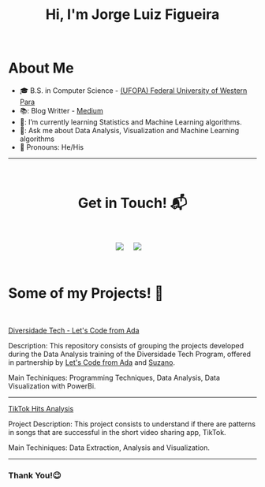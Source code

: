 

<h1 align="center">Hi, I'm Jorge Luiz Figueira<a></h1>
<Br>
<h1>About Me</h1>

  
- 🎓 B.S. in Computer Science - <a href= "http://www.ufopa.edu.br/ufopa/"> (UFOPA) Federal University of Western Para </a> 
- 📚: Blog Writter - <a href= "https://jorgeluizfigueira.com"> Medium</a> 
- 🌱: I’m currently learning Statistics and Machine Learning algorithms.
- 💬: Ask me about Data Analysis, Visualization and Machine Learning algorithms
- 💬   Pronouns: He/His
<hr>
<Br>
<h1 align="center">Get in Touch! 📬</h1>
<Br>
<p align="center">
<a href="https://www.linkedin.com/in/jorgeluizfigueira/" target="blank"><img align="center" src="https://img.shields.io/badge/LinkedIn-0077B5?style=for-the-badge&logo=linkedin&logoColor=white" /></a> &nbsp;&nbsp;&nbsp;  <a href="mailto:jorgeluizfigueira@gmail.com" target="blank"><img align="center" src="https://img.shields.io/badge/Gmail-D14836?style=for-the-badge&logo=gmail&logoColor=white" /></a>    &nbsp;&nbsp;&nbsp;       
</p>
  


  
<Br>
<h1>Some of my Projects! 🎨</h1>
<Br>
 

  
<a href="https://github.com/jorgeluizfigueira/letscode-diversidadetech/blob/main/modulo-3/project.ipynb">Diversidade Tech - Let's Code from Ada</a>
  
Description: This repository consists of grouping the projects developed during the Data Analysis training of the Diversidade Tech Program, offered in partnership by <a href="https://letscode.com.br/">Let's Code from Ada</a> and <a href="https://suzano.com.br/">Suzano</a>.

Main Techiniques: Programming Techniques, Data Analysis, Data Visualization with PowerBi.
***
  
<a href="https://github.com/jorgeluizfigueira/tiktok-hits-analysis">TikTok Hits Analysis</a>
  
Project Description: This project consists to understand if there are patterns in songs that are successful in the short video sharing app, TikTok.

Main Techiniques: Data Extraction, Analysis and Visualization.
***

### Thank You!😉 

<Br>

<!--
**jorgeluizfigueira/jorgeluizfigueira** is a ✨ _special_ ✨ repository because its `README.md` (this file) appears on your GitHub profile.

Here are some ideas to get you started:

- 🔭 I’m currently working on ...
- 🌱 I’m currently learning ...
- 👯 I’m looking to collaborate on ...
- 🤔 I’m looking for help with ...
- 💬 Ask me about ...
- 📫 How to reach me: ...
- 😄 Pronouns: ...
- ⚡ Fun fact: ...



-->
